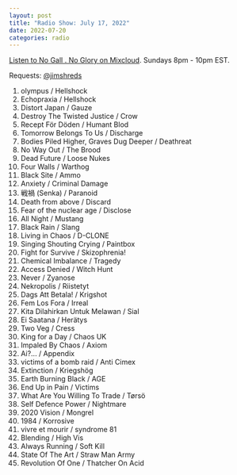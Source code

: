 ```yaml
---
layout: post
title: "Radio Show: July 17, 2022"
date: 2022-07-20
categories: radio
---
```


[Listen to No Gall . No Glory on Mixcloud](https://www.mixcloud.com/jimshreds/july-17-2022-no-gall-no-glory-wkdu-philadelphia-917fm/).
Sundays 8pm - 10pm EST.

Requests: [@jimshreds](https://twitter.com/jimshreds)

1. olympus / Hellshock
2. Echopraxia / Hellshock
3. Distort Japan / Gauze
4. Destroy The Twisted Justice / Crow
5. Recept För Döden / Humant Blod
6. Tomorrow Belongs To Us / Discharge
7. Bodies Piled Higher, Graves Dug Deeper / Deathreat
8. No Way Out / The Brood
9. Dead Future / Loose Nukes
10. Four Walls / Warthog
11. Black Site / Ammo
12. Anxiety / Criminal Damage
13. 戦禍 (Senka) / Paranoid
14. Death from above / Discard
15. Fear of the nuclear age / Disclose
16. All Night / Mustang
17. Black Rain / Slang
18. Living in Chaos / D-CLONE
19. Singing Shouting Crying / Paintbox
20. Fight for Survive / Skizophrenia!
21. Chemical Imbalance / Tragedy
22. Access Denied / Witch Hunt
23. Never / Zyanose
24. Nekropolis / Riistetyt
25. Dags Att Betala! / Krigshot
26. Fem Los Fora / Irreal
27. Kita Dilahirkan Untuk Melawan / Sial
28. Ei Saatana / Herätys
29. Two Veg / Cress
30. King for a Day / Chaos UK
31. Impaled By Chaos / Axiom
32. Ai?... / Appendix
33. victims of a bomb raid / Anti Cimex
34. Extinction / Kriegshög
35. Earth Burning Black / AGE
36. End Up in Pain / Victims
37. What Are You Willing To Trade / Tørsö
38. Self Defence Power / Nightmare
39. 2020 Vision / Mongrel
40. 1984 / Korrosive
41. vivre et mourir / syndrome 81
42. Blending / High Vis
43. Always Running / Soft Kill
44. State Of The Art / Straw Man Army
45. Revolution Of One / Thatcher On Acid
